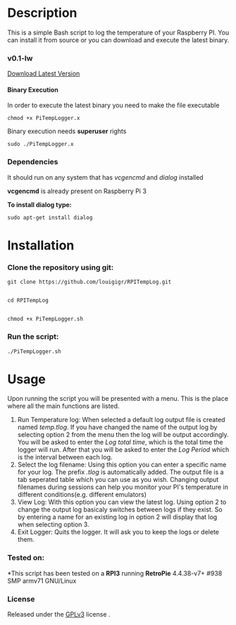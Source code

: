 # Description

This is a simple Bash script to log the temperature of your Raspberry PI. You can install it from source or you can download and execute the latest binary.

### v0.1-lw

[Download Latest Version](https://github.com/louigigr/RPITempLog/releases/download/v0.1-lw/PiTempLogger.x)

#### Binary Execution

In order to execute the latest binary you need to make the file executable
```
chmod +x PiTempLogger.x
```
Binary execution needs __superuser__ rights
```
sudo ./PiTempLogger.x
```
### Dependencies
It should run on any system that has *vcgencmd* and *dialog* installed

__vcgencmd__ is already present on Raspberry Pi 3

__To install dialog type:__
```
sudo apt-get install dialog
```
# Installation

### Clone the repository using git:

```
git clone https://github.com/louigigr/RPITempLog.git
```
```

cd RPITempLog
```
```

chmod +x PiTempLogger.sh
```
### Run the script:
```
./PiTempLogger.sh
```
# Usage
Upon running the script you will be presented with a menu. This is the place where all the main functions are listed.

1. Run Temperature log: When selected a default log output file is created named *temp.tlog*. If you have changed the name of the output log by selecting option 2 from the menu then the log will be output accordingly. You will be asked to enter the *Log total time*, which is the total time the logger will run. After that you will be asked to enter the *Log Period* which is the interval between each log.
2. Select the log filename: Using this option you can enter a specific name for your log. The prefix *.tlog* is automatically added. The output file is a tab seperated table which you can use as you wish. Changing output filenames during sessions can help you monitor your PI's temperature in different conditions(e.g. different emulators)
3. View Log: With this option you can view the latest log. Using option 2 to change the output log basicaly switches between logs if they exist. So by entering a name for an existing log in option 2 will display that log when selecting option 3.
4. Exit Logger: Quits the logger. It will ask you to keep the logs or delete them.

### Tested on:
*This script has been tested on a __RPI3__ running __RetroPie__ 4.4.38-v7+ #938 SMP armv71 GNU/Linux
### License
Released under the [GPLv3](https://raw.githubusercontent.com/louigigr/RPITempLog/master/LICENSE) license .

